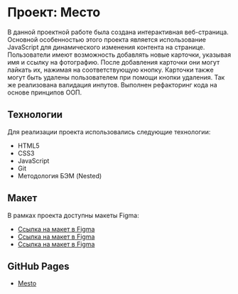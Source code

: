 # Проект: Место

В данной проектной работе была создана интерактивная веб-страница. Основной особенностью этого проекта является использование JavaScript для динамического изменения контента на странице.
Пользователи имеют возможность добавлять новые карточки, указывая имя и ссылку на фотографию. После добавления карточки они могут лайкать их, нажимая на соответствующую кнопку. Карточки также могут быть удалены пользователем при помощи кнопки удаления. Так же реализована валидация инпутов. Выполнен рефакторинг кода на основе принципов ООП.

## Технологии

Для реализации проекта использовались следующие технологии:

- HTML5
- CSS3
- JavaScript
- Git
- Методология БЭМ (Nested)

## Макет

В рамках проекта доступны макеты Figma:

- [Ссылка на макет в Figma](https://www.figma.com/file/2cn9N9jSkmxD84oJik7xL7/JavaScript.-Sprint-4?node-id=0%3A1)
- [Ссылка на макет в Figma](https://www.figma.com/file/bjyvbKKJN2naO0ucURl2Z0/JavaScript.-Sprint-5?node-id=0%3A1)
- [Ссылка на макет в Figma](https://www.figma.com/file/kRVLKwYG3d1HGLvh7JFWRT/JavaScript.-Sprint-6?type=design&node-id=0-1&mode=design&t=mL5EgKIaV1M2dhGp-0)

## GitHub Pages

- [Mesto](https://meowyserna.github.io/mesto/)
